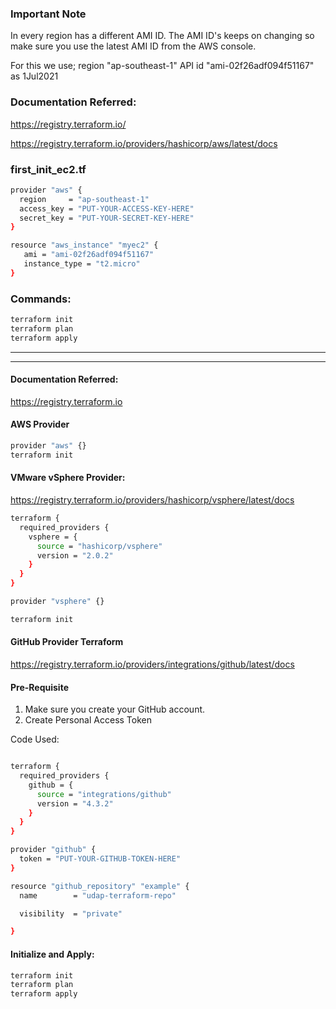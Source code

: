 ### Important Note

In every region has a different AMI ID.
The AMI ID's keeps on changing so make sure you use the latest AMI ID from the AWS console.

For this we use;
region "ap-southeast-1"
API id "ami-02f26adf094f51167" as 1Jul2021


### Documentation Referred:

https://registry.terraform.io/

https://registry.terraform.io/providers/hashicorp/aws/latest/docs

### first_init_ec2.tf

```sh
provider "aws" {
  region     = "ap-southeast-1"
  access_key = "PUT-YOUR-ACCESS-KEY-HERE"
  secret_key = "PUT-YOUR-SECRET-KEY-HERE"
}

resource "aws_instance" "myec2" {
   ami = "ami-02f26adf094f51167"
   instance_type = "t2.micro"
}
```
### Commands:

```sh
terraform init
terraform plan
terraform apply
```
----
----
#### Documentation Referred:

https://registry.terraform.io

#### AWS Provider

```sh
provider "aws" {}
terraform init
```

#### VMware vSphere Provider:

https://registry.terraform.io/providers/hashicorp/vsphere/latest/docs

```sh
terraform {
  required_providers {
    vsphere = {
      source = "hashicorp/vsphere"
      version = "2.0.2"
    }
  }
}

provider "vsphere" {}
```
```sh
terraform init
```

#### GitHub Provider Terraform

https://registry.terraform.io/providers/integrations/github/latest/docs

#### Pre-Requisite

1. Make sure you create your GitHub account.
2. Create Personal Access Token


Code Used:

```sh

terraform {
  required_providers {
    github = {
      source = "integrations/github"
      version = "4.3.2"
    }
  }
}

provider "github" {
  token = "PUT-YOUR-GITHUB-TOKEN-HERE"
}

resource "github_repository" "example" {
  name        = "udap-terraform-repo"

  visibility  = "private"

}
```
#### Initialize and Apply:
```sh
terraform init
terraform plan
terraform apply
```
